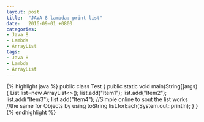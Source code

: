 ```yaml
---
layout: post
title:  "JAVA 8 lambda: print list"
date:   2016-09-01 +0800
categories:
- Java 8
- Lambda
- ArrayList
tags:
- Java 8
- Lambda
- ArrayList
---
```


{% highlight java %}
public class Test {
    public static void main(String[]args){
        List<String> list=new ArrayList<>();
        list.add("Item1");
        list.add("Item2");
        list.add("Item3");
        list.add("Item4");
        //Simple online to sout the list works 
        //the same for Objects by using toString
        list.forEach(System.out::println);
    }
}
{% endhighlight %}
